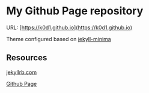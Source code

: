# My Github Page repository

URL: [https://k0d1.github.io](https://k0d1.github.io)

Theme configured based on [jekyll-minima](https://github.com/jekyll/minima)

## Resources

[jekyllrb.com](https://jekyllrb.com/)

[Github Page](https://pages.github.com)